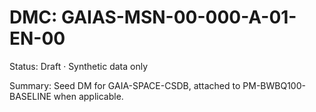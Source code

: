 # DMC: GAIAS-MSN-00-000-A-01-EN-00

Status: Draft · Synthetic data only

Summary: Seed DM for GAIA-SPACE-CSDB, attached to PM-BWBQ100-BASELINE when applicable.
